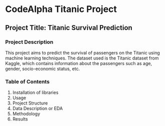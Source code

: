 # CodeAlpha Titanic Project

## Project Title: Titanic Survival Prediction

### Project Description
This project aims to predict the survival of passengers on the Titanic using machine learning techniques. The dataset used is the Titanic dataset from Kaggle, which contains information about the passengers such as age, gender, socio-economic status, etc.

### Table of Contents
1. Installation of libraries 
2. Usage
3. Project Structure
4. Data Description or EDA
5. Methodology
6. Results
